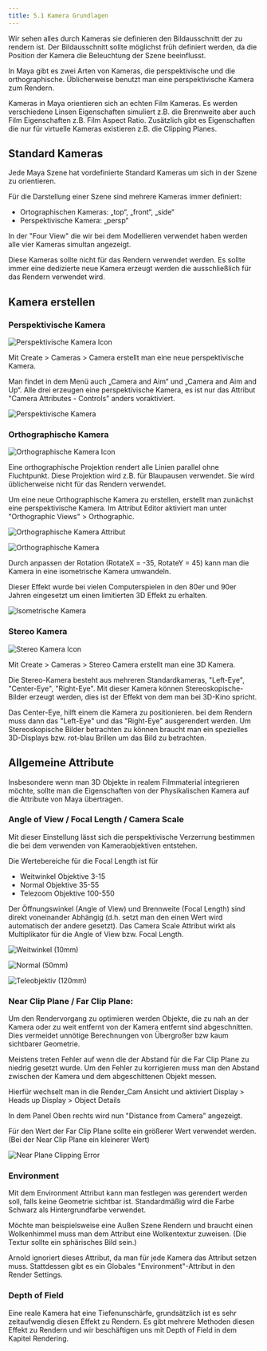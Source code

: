 ```yaml
---
title: 5.1 Kamera Grundlagen
---
```


Wir sehen alles durch Kameras sie definieren den Bildausschnitt der zu rendern ist.
Der Bildausschnitt sollte möglichst früh definiert werden, da die Position der Kamera die Beleuchtung der Szene beeinflusst.

In Maya gibt es zwei Arten von Kameras, die perspektivische und die orthographische.
Üblicherweise benutzt man eine perspektivische Kamera zum Rendern.

Kameras in Maya orientieren sich an echten Film Kameras. Es werden verschiedene Linsen Eigenschaften simuliert z.B. die Brennweite aber auch Film Eigenschaften z.B. Film Aspect Ratio.
Zusätzlich gibt es Eigenschaften die nur für virtuelle Kameras existieren z.B. die Clipping Planes.

## Standard Kameras

Jede Maya Szene hat vordefinierte Standard Kameras um sich in der Szene zu orientieren.

Für die Darstellung einer Szene sind mehrere Kameras immer definiert:

- Ortographischen Kameras: „top“, „front“, „side“
- Perspektivische Kamera: „persp“

In der "Four View" die wir bei dem Modellieren verwendet haben werden alle vier Kameras simultan angezeigt.

Diese Kameras sollte nicht für das Rendern verwendet werden. Es sollte immer eine dedizierte neue Kamera erzeugt werden die ausschließlich für das Rendern verwendet wird.

## Kamera erstellen

### Perspektivische Kamera

![Perspektivische Kamera Icon](/05_camera/images/CameraBasics/perspCamera.png)

Mit <span class="menu">Create > Cameras > Camera</span> erstellt man eine neue perspektivische Kamera.

Man findet in dem Menü auch „Camera and Aim“ und „Camera and Aim and Up“.
Alle drei erzeugen eine perspektivische Kamera, es ist nur das Attribut "Camera Attributes - Controls" anders voraktiviert.

![Perspektivische Kamera](/05_camera/images/CameraBasics/perspective.jpg)

### Orthographische Kamera

![Orthographische Kamera Icon](/05_camera/images/CameraBasics/orthCamera.png)

Eine orthographische Projektion rendert alle Linien parallel ohne Fluchtpunkt. Diese Projektion wird z.B. für Blaupausen verwendet.
Sie wird üblicherweise nicht für das Rendern verwendet.

Um eine neue Orthographische Kamera zu erstellen, erstellt man zunächst eine perspektivische Kamera.
Im Attribut Editor aktiviert man unter "Orthographic Views" > Orthographic.

![Orthographische Kamera Attribut](/05_camera/images/CameraBasics/orthoAttribute.png)

![Orthographische Kamera](/05_camera/images/CameraBasics/orthographic.png)

Durch anpassen der Rotation (RotateX = -35, RotateY = 45) kann man die Kamera in eine isometrische Kamera umwandeln.

Dieser Effekt wurde bei vielen Computerspielen in den 80er und 90er Jahren eingesetzt um einen limitierten 3D Effekt zu erhalten.

![Isometrische Kamera](/05_camera/images/CameraBasics/isometric.jpg)

### Stereo Kamera

![Stereo Kamera Icon](/05_camera/images/CameraBasics/stereoCamera.png)

Mit <span class="menu">Create > Cameras > Stereo Camera</span> erstellt man eine 3D Kamera.

Die Stereo-Kamera besteht aus mehreren Standardkameras, "Left-Eye", "Center-Eye", "Right-Eye".
Mit dieser Kamera können Stereoskopische-Bilder erzeugt werden, dies ist der Effekt von dem man bei 3D-Kino spricht.

Das Center-Eye, hilft einem die Kamera zu positionieren. bei dem Rendern muss dann das "Left-Eye" und das "Right-Eye" ausgerendert werden.
Um Stereoskopische Bilder betrachten zu können braucht man ein spezielles 3D-Displays bzw. rot-blau Brillen um das Bild zu betrachten.

## Allgemeine Attribute

Insbesondere wenn man 3D Objekte in realem Filmmaterial integrieren möchte, sollte man die Eigenschaften von der Physikalischen Kamera
auf die Attribute von Maya übertragen.

### Angle of View / Focal Length / Camera Scale

Mit dieser Einstellung lässt sich die perspektivische Verzerrung bestimmen die bei dem verwenden von Kameraobjektiven entstehen.

Die Wertebereiche für die Focal Length ist für

- Weitwinkel Objektive 3-15
- Normal Objektive 35-55
- Telezoom Objektive 100-550

Der Öffnungswinkel (Angle of View) und Brennweite (Focal Length) sind direkt voneinander Abhängig (d.h. setzt man den einen Wert wird automatisch der andere gesetzt).
Das Camera Scale Attribut wirkt als Multiplikator für die Angle of View bzw. Focal Length.

![Weitwinkel (10mm)](/05_camera/images/CameraBasics/10mm.jpg)

![Normal (50mm)](/05_camera/images/CameraBasics/50mm.png)

![Teleobjektiv (120mm)](/05_camera/images/CameraBasics/120mm.png)

### Near Clip Plane / Far Clip Plane:

Um den Rendervorgang zu optimieren werden Objekte, die zu nah an der Kamera oder zu weit entfernt von der Kamera entfernt sind abgeschnitten.
Dies vermeidet unnötige Berechnungen von Übergroßer bzw kaum sichtbarer Geometrie.

Meistens treten Fehler auf wenn die der Abstand für die Far Clip Plane zu niedrig gesetzt wurde.
Um den Fehler zu korrigieren muss man den Abstand zwischen der Kamera und dem abgeschittenen Objekt messen.

Hierfür wechselt man in die Render_Cam Ansicht und aktiviert <span class="menu">Display > Heads up Display > Object Details</span>

In dem Panel Oben rechts wird nun "Distance from Camera" angezeigt.

Für den Wert der Far Clip Plane sollte ein größerer Wert verwendet werden. (Bei der Near Clip Plane ein kleinerer Wert)

![Near Plane Clipping Error](/05_camera/images/CameraBasics/clippingerror.png)

### Environment

Mit dem Environment Attribut kann man festlegen was gerendert werden soll, falls keine Geometrie sichtbar ist.
Standardmäßig wird die Farbe Schwarz als Hintergrundfarbe verwendet.

Möchte man beispielsweise eine Außen Szene Rendern und braucht einen Wolkenhimmel muss man dem Attribut eine Wolkentextur zuweisen.
(Die Textur sollte ein sphärisches Bild sein.)

Arnold ignoriert dieses Attribut, da man für jede Kamera das Attribut setzen muss.
Stattdessen gibt es ein Globales "Environment"-Attribut in den Render Settings.

### Depth of Field

Eine reale Kamera hat eine Tiefenunschärfe, grundsätzlich ist es sehr zeitaufwendig diesen Effekt
zu Rendern. Es gibt mehrere Methoden diesen Effekt zu Rendern und wir beschäftigen uns mit Depth of Field in dem Kapitel Rendering.
